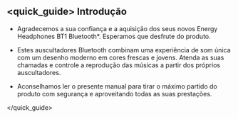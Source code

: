 ## <quick_guide> Introdução

*	Agradecemos a sua confiança e a aquisição dos seus novos Energy Headphones BT1 Bluetooth*. Esperamos que desfrute do produto.

*	Estes auscultadores Bluetooth combinam uma experiência de som única com um desenho moderno em cores frescas e jovens. Atenda as suas chamadas e controle a reprodução das músicas a partir dos próprios auscultadores. 

* Aconselhamos ler o presente manual para tirar o máximo partido do produto com segurança e aproveitando todas as suas prestações.

</unique> </quick_guide>
